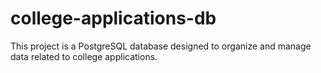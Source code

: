 # college-applications-db
This project is a PostgreSQL database designed to organize and manage data related to college applications. 
